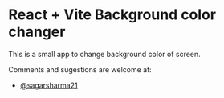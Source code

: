 # React + Vite Background color changer

This is a small app to change background color of screen.

Comments and sugestions are welcome at:

- [@sagarsharma21](https://github.com/sagarsharma21/changebg/pulls) 

